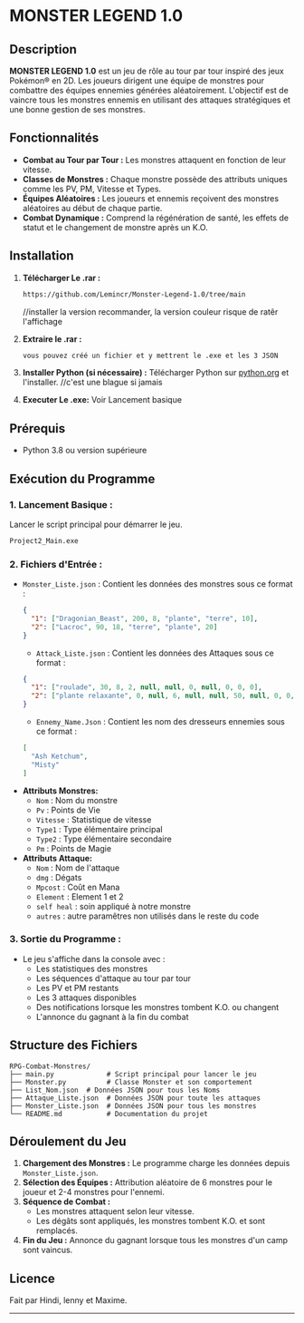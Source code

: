 # MONSTER LEGEND 1.0

## Description

**MONSTER LEGEND 1.0** est un jeu de rôle au tour par tour inspiré des jeux Pokémon® en 2D. Les joueurs dirigent une équipe de monstres pour combattre des équipes ennemies générées aléatoirement. L'objectif est de vaincre tous les monstres ennemis en utilisant des attaques stratégiques et une bonne gestion de ses monstres.

## Fonctionnalités

- **Combat au Tour par Tour :** Les monstres attaquent en fonction de leur vitesse.
- **Classes de Monstres :** Chaque monstre possède des attributs uniques comme les PV, PM, Vitesse et Types.
- **Équipes Aléatoires :** Les joueurs et ennemis reçoivent des monstres aléatoires au début de chaque partie.
- **Combat Dynamique :** Comprend la régénération de santé, les effets de statut et le changement de monstre après un K.O.

## Installation

1. **Télécharger Le .rar :**
   ```bash
   https://github.com/Lemincr/Monster-Legend-1.0/tree/main
   ```
   //installer la version recommander, la version couleur risque de ratêr l'affichage
2. **Extraire le .rar :**
   ```bash
   vous pouvez créé un fichier et y mettrent le .exe et les 3 JSON
   ```
3. **Installer Python (si nécessaire) :**
   Télécharger Python sur [python.org](https://www.python.org/) et l'installer.  //c'est une blague si jamais
   
3. **Executer Le .exe:**
   Voir Lancement basique

## Prérequis

- Python 3.8 ou version supérieure

## Exécution du Programme

### 1. **Lancement Basique :**
Lancer le script principal pour démarrer le jeu.
```bash
Project2_Main.exe
```

### 2. **Fichiers d'Entrée :**
- `Monster_Liste.json` : Contient les données des monstres sous ce format :
  ```json
  {
    "1": ["Dragonian_Beast", 200, 8, "plante", "terre", 10],
    "2": ["Lacroc", 90, 18, "terre", "plante", 20]
  }
  ```
  - `Attack_Liste.json` : Contient les données des Attaques sous ce format :
  ```json
  {
    "1": ["roulade", 30, 8, 2, null, null, 0, null, 0, 0, 0],
    "2": ["plante relaxante", 0, null, 6, null, null, 50, null, 0, 0, 0]
  }
  ```
  - `Ennemy_Name.Json` : Contient les nom des dresseurs ennemies sous ce format :
  ```json
  [
    "Ash Ketchum",
    "Misty"
  ]
  ```
- **Attributs Monstres:**
  - `Nom` : Nom du monstre
  - `Pv` : Points de Vie
  - `Vitesse` : Statistique de vitesse
  - `Type1` : Type élémentaire principal
  - `Type2` : Type élémentaire secondaire
  - `Pm` : Points de Magie
- **Attributs Attaque:**
  - `Nom` : Nom de l'attaque
  - `dmg` : Dégats
  - `Mpcost` : Coût en Mana
  - `Element` : Element 1 et 2
  - `self heal` : soin appliqué à notre monstre
  - `autres` : autre paramêtres non utilisés dans le reste du code

### 3. **Sortie du Programme :**
- Le jeu s'affiche dans la console avec :
  - Les statistiques des monstres
  - Les séquences d'attaque au tour par tour
  - Les PV et PM restants
  - Les 3 attaques disponibles
  - Des notifications lorsque les monstres tombent K.O. ou changent
  - L'annonce du gagnant à la fin du combat

## Structure des Fichiers

```
RPG-Combat-Monstres/
├── main.py             # Script principal pour lancer le jeu
├── Monster.py          # Classe Monster et son comportement
├── List_Nom.json  # Données JSON pour tous les Noms
├── Attaque_Liste.json  # Données JSON pour toute les attaques
├── Monster_Liste.json  # Données JSON pour tous les monstres
└── README.md           # Documentation du projet
```

## Déroulement du Jeu

1. **Chargement des Monstres :** Le programme charge les données depuis `Monster_Liste.json`.
2. **Sélection des Équipes :** Attribution aléatoire de 6 monstres pour le joueur et 2-4 monstres pour l'ennemi.
3. **Séquence de Combat :**
   - Les monstres attaquent selon leur vitesse.
   - Les dégâts sont appliqués, les monstres tombent K.O. et sont remplacés.
4. **Fin du Jeu :** Annonce du gagnant lorsque tous les monstres d'un camp sont vaincus.

## Licence

Fait par Hindi, lenny et Maxime.

---



